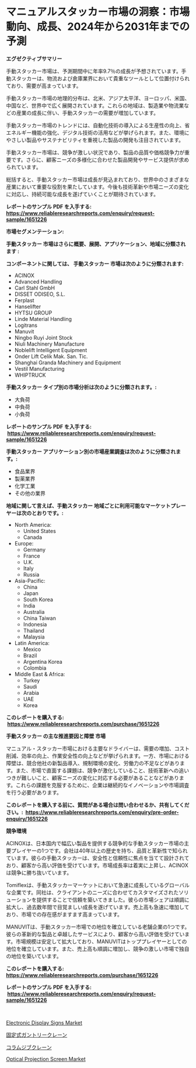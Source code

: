 <p><h1>マニュアルスタッカー市場の洞察：市場動向、成長、2024年から2031年までの予測</h1></p><p><strong>エグゼクティブサマリー</strong></p>
<p><p>手動スタッカー市場は、予測期間中に年率9.7％の成長が予想されています。手動スタッカーは、物流および倉庫業界において貴重なツールとして位置付けられており、需要が高まっています。</p><p>手動スタッカー市場の地理的分布は、北米、アジア太平洋、ヨーロッパ、米国、中国など、世界中で広く展開されています。これらの地域は、製造業や物流業などの産業の成長に伴い、手動スタッカーの需要が増加しています。</p><p>手動スタッカー市場のトレンドには、自動化技術の導入による生産性の向上、省エネルギー機能の強化、デジタル技術の活用などが挙げられます。また、環境にやさしい製品やサステナビリティを重視した製品の開発も注目されています。</p><p>手動スタッカー市場は、競争が激しい状況であり、製品の品質や価格競争力が重要です。さらに、顧客ニーズの多様化に合わせた製品開発やサービス提供が求められています。</p><p>総括すると、手動スタッカー市場は成長が見込まれており、世界中のさまざまな産業において重要な役割を果たしています。今後も技術革新や市場ニーズの変化に対応し、持続可能な成長を遂げていくことが期待されています。</p></p>
<p><strong>レポートのサンプル PDF を入手する: <a href="https://www.reliableresearchreports.com/enquiry/request-sample/1651226">https://www.reliableresearchreports.com/enquiry/request-sample/1651226</a></strong></p>
<p><strong>市場セグメンテーション:</strong></p>
<p><strong> 手動スタッカー 市場はさらに概要、展開、アプリケーション、地域に分類されます :</strong></p>
<p><strong>コンポーネントに関しては、 手動スタッカー 市場は次のように分類されます: &nbsp;</strong></p>
<p><ul><li>ACINOX</li><li>Advanced Handling</li><li>Carl Stahl GmbH</li><li>DISSET ODISEO, S.L.</li><li>Ferplast</li><li>Hanselifter</li><li>HYTSU GROUP</li><li>Linde Material Handling</li><li>Logitrans</li><li>Manuvit</li><li>Ningbo Ruyi Joint Stock</li><li>Niuli Machinery Manufacture</li><li>Noblelift Intelligent Equipment</li><li>Onder Lift Celik Mak. San. Tic.</li><li>Shanghai Granda Machinery and Equipment</li><li>Vestil Manufacturing</li><li>WHIPTRUCK</li></ul></p>
<p><strong> 手動スタッカー タイプ別の市場分析は次のように分類されます。:</strong></p>
<p><ul><li>大負荷</li><li>中負荷</li><li>小負荷</li></ul></p>
<p><strong>レポートのサンプル PDF を入手する: &nbsp;<a href="https://www.reliableresearchreports.com/enquiry/request-sample/1651226">https://www.reliableresearchreports.com/enquiry/request-sample/1651226</a></strong></p>
<p><strong> 手動スタッカー アプリケーション別の市場産業調査は次のように分類されます。:</strong></p>
<p><ul><li>食品業界</li><li>製薬業界</li><li>化学工業</li><li>その他の業界</li></ul></p>
<p><strong>地域に関して言えば、手動スタッカー 地域ごとに利用可能なマーケットプレーヤーは次のとおりです。:</strong></p>
<p><ul>
    <li>
        North America:
        <ul>
            <li>United States</li>
            <li>Canada</li>
        </ul>
    </li>
    <li>
        Europe:
        <ul>
            <li>Germany</li>
            <li>France</li>
            <li>U.K.</li>
            <li>Italy</li>
            <li>Russia</li>
        </ul>
    </li>
    <li>
        Asia-Pacific:
        <ul>
            <li>China</li>
            <li>Japan</li>
            <li>South Korea</li>
            <li>India</li>
            <li>Australia</li>
            <li>China Taiwan</li>
            <li>Indonesia</li>
            <li>Thailand</li>
            <li>Malaysia</li>
        </ul>
    </li>
    <li>
        Latin America:
        <ul>
            <li>Mexico</li>
            <li>Brazil</li>
            <li>Argentina Korea</li>
            <li>Colombia</li>
        </ul>
    </li>
    <li>
        Middle East & Africa:
        <ul>
            <li>Turkey</li>
            <li>Saudi</li>
            <li>Arabia</li>
            <li>UAE</li>
            <li>Korea</li>
        </ul>
    </li>
    </ul></p>
<p><strong>このレポートを購入する: &nbsp;<a href="https://www.reliableresearchreports.com/purchase/1651226">https://www.reliableresearchreports.com/purchase/1651226</a></strong></p>
<p><strong>手動スタッカー の主な推進要因と障壁 市場</strong></p>
<p><p>マニュアル・スタッカー市場における主要なドライバーは、需要の増加、コスト削減、効率の向上、作業安全性の向上などが挙げられます。一方、市場における障壁は、競合他社の新製品導入、規制環境の変化、労働力の不足などがあります。また、市場で直面する課題は、競争が激化していること、技術革新への追いつきが難しいこと、顧客ニーズの変化に対応する必要があることなどがあります。これらの課題を克服するために、企業は継続的なイノベーションや市場調査を行う必要があります。</p></p>
<p><strong>このレポートを購入する前に、質問がある場合は問い合わせるか、共有してください。:&nbsp; <a href="https://www.reliableresearchreports.com/enquiry/pre-order-enquiry/1651226">https://www.reliableresearchreports.com/enquiry/pre-order-enquiry/1651226</a></strong></p>
<p><strong>競争環境</strong></p>
<p><p>ACINOXは、日本国内で幅広い製品を提供する競争的な手動スタッカー市場の主要プレイヤーの1つです。会社は40年以上の歴史を持ち、品質と革新性で知られています。彼らの手動スタッカーは、安全性と信頼性に焦点を当てて設計されており、顧客から高い評価を受けています。市場成長率は着実に上昇し、ACINOXは競争に勝ち抜いています。</p><p>Tomiflexは、手動スタッカーマーケットにおいて急速に成長しているグローバルな企業です。同社は、クライアントのニーズに合わせてカスタマイズされたソリューションを提供することで信頼を築いてきました。彼らの市場シェアは順調に拡大し、過去数年間で目覚ましい成長を遂げています。売上高も急速に増加しており、市場での存在感がますます高まっています。</p><p>MANUVITは、手動スタッカー市場での地位を確立している老舗企業の1つです。彼らの革新的な製品と卓越したサービスにより、顧客から高い評価を受けています。市場規模は安定して拡大しており、MANUVITはトッププレイヤーとしての地位を確立しています。また、売上高も順調に増加し、競争の激しい市場で独自の地位を築いています。</p></p>
<p><strong>このレポートを購入する: &nbsp; <a href="https://www.reliableresearchreports.com/purchase/1651226">https://www.reliableresearchreports.com/purchase/1651226</a></strong></p>
<p><strong>レポートのサンプル PDF を入手する: &nbsp;<a href="https://www.reliableresearchreports.com/enquiry/request-sample/1651226">https://www.reliableresearchreports.com/enquiry/request-sample/1651226</a></strong><strong></strong></p>
<p>&nbsp;</p>
<p><p><a href="https://github.com/sonuprakash1/Market-Research-Report-List-2/blob/main/electronic-display-signs-market.md">Electronic Display Signs Market</a></p><p><a href="https://github.com/laurenreichert/Market-Research-Report-List-1/blob/main/967843710332.md">固定式ガントリークレーン</a></p><p><a href="https://github.com/RodHoppe07/Market-Research-Report-List-1/blob/main/226577310333.md">コラムジブクレーン</a></p><p><a href="https://github.com/Whitneyboyettebo9kiw7yr13/Market-Research-Report-List-1/blob/main/optical-projection-screen-market.md">Optical Projection Screen Market</a></p></p>